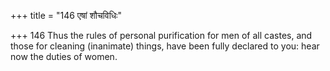 +++
title = "146 एषां शौचविधिः"

+++
146	Thus the rules of personal purification for men of all castes, and those for cleaning (inanimate) things, have been fully declared to you: hear now the duties of women.
